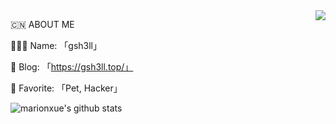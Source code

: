 <img src="https://github-profile-summary-cards.vercel.app/api/cards/profile-details?username=gsh3ll&theme=nord_dark" align="right" />

🇨🇳 ABOUT ME

🧑🏻‍💻 Name: 「gsh3ll」

🚀 Blog: 「https://gsh3ll.top/」

💖 Favorite: 「Pet, Hacker」

![marionxue's github stats](https://github-readme-stats.vercel.app/api?username=gsh3ll&theme=radical) 
